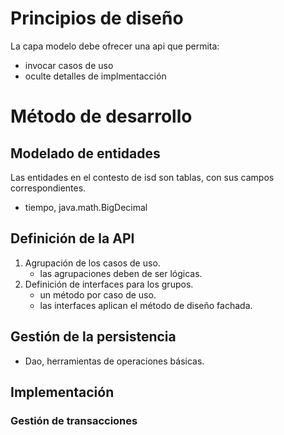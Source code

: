 # Principios de diseño
La capa modelo debe ofrecer una api que permita:
- invocar casos de uso
- oculte detalles de implmentacción
# Método de desarrollo
## Modelado de entidades
Las entidades en el contesto de isd son tablas, con sus campos correspondientes. 
- tiempo, java.math.BigDecimal
## Definición de la API
1. Agrupación de los casos de uso.
	- las agrupaciones deben de ser lógicas.
2. Definición de interfaces para los grupos.
	- un método por caso de uso.
	- las interfaces aplican el método de diseño fachada.

## Gestión de la persistencia
- Dao, herramientas de operaciones básicas.

## Implementación
### Gestión de transacciones
